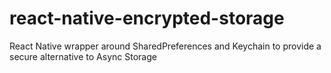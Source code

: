# react-native-encrypted-storage
 React Native wrapper around SharedPreferences and Keychain to provide a secure alternative to Async Storage
